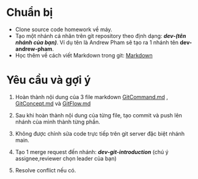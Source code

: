 # Chuẩn bị
* Clone source code homework về máy.
* Tạo một nhánh cá nhân trên git repository theo định dạng: ***dev-(tên nhánh của bạn)***. Ví dụ tên là Andrew Pham sẽ tạo ra 1 nhánh tên **dev-andrew-pham**.
* Học thêm về cách viết Markdown trong git: [Markdown](https://viblo.asia/helps/cach-su-dung-markdown-bxjvZYnwkJZ)


# Yêu cầu và gợi ý

1. Hoàn thành nội dung của 3 file markdown [GitCommand.md](./GitCommand.md) , [GitConcept.md](./GitConcept.md) và
[GitFlow.md](./GitFlow.md)

2. Sau khi hoàn thành nội dung của từng file, tạo commit và push lên nhánh của mình thành từng phần.

3. Không được  chỉnh sửa code trực tiếp trên git server đặc biệt nhánh main.
 
4. Tạo 1 merge request đến nhánh: ***dev-git-introduction***  (chú ý assignee,reviewer chọn leader của bạn)

5. Resolve conflict nếu có.
